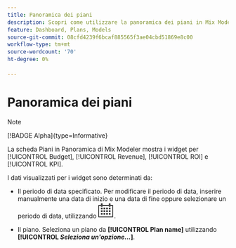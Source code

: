 ```yaml
---
title: Panoramica dei piani
description: Scopri come utilizzare la panoramica dei piani in Mix Modeler.
feature: Dashboard, Plans, Models
source-git-commit: 08cfd4239f6bcaf885565f3ae04cbd51869e8c00
workflow-type: tm+mt
source-wordcount: '70'
ht-degree: 0%

---
```



# Panoramica dei piani

>[!NOTE]
>
>[!BADGE Alpha]{type=Informative}


La scheda Piani in Panoramica di Mix Modeler mostra i widget per [!UICONTROL Budget], [!UICONTROL Revenue], [!UICONTROL ROI] e [!UICONTROL KPI].

I dati visualizzati per i widget sono determinati da:

* Il periodo di data specificato. Per modificare il periodo di data, inserire manualmente una data di inizio e una data di fine oppure selezionare un periodo di data, utilizzando ![Calendario](../assets/icons/Calendar.svg).

* Il piano. Seleziona un piano da **[!UICONTROL Plan name]** utilizzando **[!UICONTROL _Seleziona un&#39;opzione..._]**.


